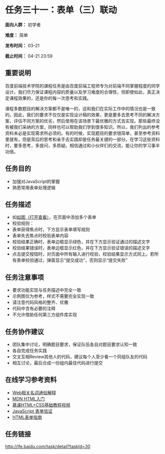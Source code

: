 任务三十一：表单（三）联动
===
**面向人群：** 初学者

**难度：** 简单

**发布时间：** 03-21

**截止时间：** 04-21 23:59

重要说明
---
百度前端技术学院的课程任务是由百度前端工程师专为对前端不同掌握程度的同学设计。我们尽力保证课程内容的质量以及学习难度的合理性，但即使如此，真正决定课程效果的，还是你的每一次思考和实践。

课程多数题目的解决方案都不是唯一的，这和我们在实际工作中的情况也是一致的。因此，我们的要求不仅仅是实现设计稿的效果，更是要多去思考不同的解决方案，评估不同方案的优劣，然后使用在该场景下最优雅的方式去实现。那些最终没有被我们采纳的方案，同样也可以帮助我们学到很多知识。所以，我们列出的参考资料未必是实现需求所必须的。有的时候，实现题目的要求很简单，甚至参考资料里就有，但是背后的思考和亲手去实践却是任务最关键的一部分。在学习这些资料时，要多思考，多提问，多质疑。相信通过和小伙伴们的交流，能让你的学习事半功倍。

任务目的
---
* 加强对JavaScript的掌握
* 熟悉常用表单处理逻辑

任务描述
---
* 如[如图（打开查看）](http://7xrp04.com1.z0.glb.clouddn.com/task_2_30_1.jpg)，在页面中添加多个表单
* 校验规则：
* 表单获得焦点时，下方显示表单填写规则
* 表单失去焦点时校验表单内容
* 校验结果正确时，表单边框显示绿色，并在下方显示验证通过的描述文字
* 校验结果错误时，表单边框显示红色，并在下方显示验证错误的描述文字
* 点击提交按钮时，对页面中所有输入进行校验，校验结果显示方式同上。若所有表单校验通过，弹窗显示“提交成功”，否则显示“提交失败”

任务注意事项
---
* 要求功能实现与任务描述中完全一致
* 示例图仅为参考，样式不需要完全实现一致
* 请注意代码风格的整齐、优雅
* 代码中含有必要的注释
* 不允许借助任何第三方组件库实现

任务协作建议
---
* 团队集中讨论，明确题目要求，保证队伍各自对题目要求认知一致
* 各自完成任务实践
* 交叉互相Review其他人的代码，建议每个人至少看一个同组队友的代码
* 相互讨论，最后合成一份组内最佳代码进行提交

在线学习参考资料
---
* [Web相关名词通俗解释](https://www.zhihu.com/question/22689579)
* [MDN HTML入门](https://developer.mozilla.org/zh-CN/docs/Web/Guide/HTML/Introduction)
* [慕课HTML+CSS基础教程视频](http://www.imooc.com/learn/9)
* [JavaScript 表单验证](http://www.w3school.com.cn/js/js_form_validation.asp)
* [HTML表单指南](https://developer.mozilla.org/zh-CN/docs/Web/Guide/HTML/Forms)

任务链接
---
http://ife.baidu.com/task/detail?taskId=30

